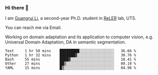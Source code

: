 ### Hi there 👋

<!--
**Solacex/Solacex** is a ✨ _special_ ✨ repository because its `README.md` (this file) appears on your GitHub profile.

Here are some ideas to get you started:

- 🔭 I’m currently working on ...
- 🌱 I’m currently learning ...
- 👯 I’m looking to collaborate on ...
- 🤔 I’m looking for help with ...
- 💬 Ask me about ...
- 📫 How to reach me: ...
- 😄 Pronouns: ...
- ⚡ Fun fact: ...
-->
I am [Guangrui Li](http://www.guangrui.li), a second-year Ph.D. student in [ReLER](http://www.reler.net) lab, UTS.

You can reach me via Email.

Working on domain adaptation and its application to computer vision, e.g. Universal Domain Adaptation, DA in semantic segmentation. 


<!--START_SECTION:waka-->
```text
Text     1 hr 50 mins    █████████░░░░░░░░░░░░░░░░   36.66 % 
Python   1 hr 32 mins    ███████▓░░░░░░░░░░░░░░░░░   30.76 % 
Bash     55 mins         ████▓░░░░░░░░░░░░░░░░░░░░   18.41 % 
Other    27 mins         ██▒░░░░░░░░░░░░░░░░░░░░░░   09.19 % 
YAML     15 mins         █▒░░░░░░░░░░░░░░░░░░░░░░░   04.98 % 
```
<!--END_SECTION:waka-->
